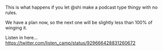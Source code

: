 This is what happens if you let @shi make a podcast type thingy with no rules.

We have a plan now, so the next one will be slightly less than 100% of winging it.

Listen in here... https://twitter.com/listen_camp/status/929666428831260672